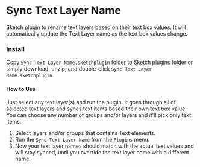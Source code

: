 Sync Text Layer Name
======================

Sketch plugin to rename text layers based on their text box values. It will automatically update the Text Layer name as the text box values change.

### Install
Copy `Sync Text Layer Name.sketchplugin` folder to Sketch plugins folder or simply download, unzip, and double-click `Sync Text Layer Name.sketchplugin`.

#### How to Use
Just select any text layer(s) and run the plugin. It goes through all of selected text layers and syncs text items based their own text box value. You can choose any number of groups and/or layers and it'll pick only text items.

1. Select layers and/or groups that contains Text elements.
2. Run the `Sync Text Layer Name` from the `Plugins` menu.
3. Now your text layer names should match with the actual text values and will stay synced, until you override the text layer name with a different name.
